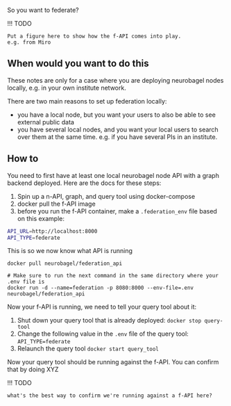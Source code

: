 So you want to federate?


!!! TODO

    Put a figure here to show how the f-API comes into play.
    e.g. from Miro

## When would you want to do this
These notes are only for a case where you are deploying neurobagel nodes locally,
e.g. in your own institute network.

There are two main reasons to set up federation locally:

- you have a local node, but you want your users to also be able to see external public data
- you have several local nodes, and you want your local users to search over them at the same time.
e.g. if you have several PIs in an institute.

## How to
You need to first have at least one local neurobagel node API with a graph backend deployed. 
Here are the docs for these steps: 

1. Spin up a n-API, graph, and query tool using docker-compose
2. docker pull the f-API image
3. before you run the f-API container, make a `.federation_env` file based on this example:


```bash
API_URL=http://localhost:8000
API_TYPE=federate
```

This is so we now know what API is running


```
docker pull neurobagel/federation_api

# Make sure to run the next command in the same directory where your .env file is
docker run -d --name=federation -p 8080:8000 --env-file=.env neurobagel/federation_api
```

Now your f-API is running, we need to tell your query tool about it:

1. Shut down your query tool that is already deployed: `docker stop query-tool`
2. Change the following value in the `.env` file of the query tool: `API_TYPE=federate`
3. Relaunch the query tool `docker start query_tool`

Now your query tool should be running against the f-API. 
You can confirm that by doing XYZ

!!! TODO

    what's the best way to confirm we're running against a f-API here?
